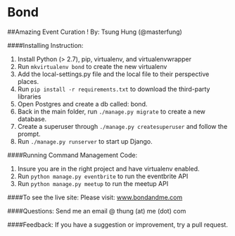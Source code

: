 Bond
====

##Amazing Event Curation !
By: Tsung Hung (@masterfung)

####Installing Instruction:

1. Install Python (> 2.7), pip, virtualenv, and virtualenvwrapper
2. Run `mkvirtualenv bond` to create the new virtualenv
3. Add the local-settings.py file and the local file to their perspective places.
4. Run `pip install -r requirements.txt` to download the third-party libraries
5. Open Postgres and create a db called: bond.
6. Back in the main folder, run `./manage.py migrate` to create a new database.
7. Create a superuser through `./manage.py createsuperuser` and follow the prompt.
8. Run `./manage.py runserver` to start up Django.


####Running Command Management Code:
1. Insure you are in the right project and have virtualenv enabled.
2. Run `python manage.py eventbrite` to run the eventbrite API
3. Run `python manage.py meetup` to run the meetup API

####To see the live site: 
Please visit: www.bondandme.com

####Questions:
Send me an email @ thung (at) me (dot) com

####Feedback:
If you have a suggestion or improvement, try a pull request.
